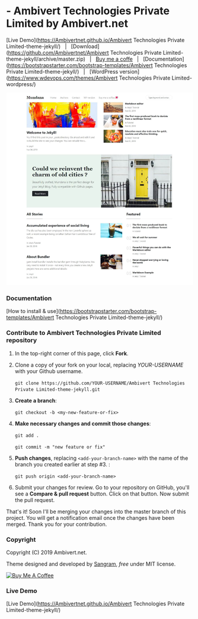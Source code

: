 #   - Ambivert Technologies Private Limited by Ambivert.net

[Live Demo](https://Ambivertnet.github.io/Ambivert Technologies Private Limited-theme-jekyll/) &nbsp; | &nbsp; 
[Download](https://github.com/Ambivertnet/Ambivert Technologies Private Limited-theme-jekyll/archive/master.zip) &nbsp; | &nbsp; 
[Buy me a coffe](https://www.wdevops.com/donate/) &nbsp; | &nbsp; [Documentation](https://bootstrapstarter.com/bootstrap-templates/Ambivert Technologies Private Limited-theme-jekyll/) &nbsp; | &nbsp; 
[WordPress version](https://www.wdevops.com/themes/Ambivert Technologies Private Limited-wordpress/) 

![Ambivert Technologies Private Limited   screenshot](assets/images/screenshot.jpg)

### Documentation

[How to install & use](https://bootstrapstarter.com/bootstrap-templates/Ambivert Technologies Private Limited-theme-jekyll/)

### Contribute to Ambivert Technologies Private Limited repository

1. In the top-right corner of this page, click **Fork**.

2. Clone a copy of your fork on your local, replacing *YOUR-USERNAME* with your Github username.

   `git clone https://github.com/YOUR-USERNAME/Ambivert Technologies Private Limited-theme-jekyll.git`

3. **Create a branch**: 

   `git checkout -b <my-new-feature-or-fix>`

4. **Make necessary changes and commit those changes**:

   `git add .`

   `git commit -m "new feature or fix"`

5. **Push changes**, replacing `<add-your-branch-name>` with the name of the branch you created earlier at step #3. :

   `git push origin <add-your-branch-name>`

6. Submit your changes for review. Go to your repository on GitHub, you'll see a **Compare & pull request** button. Click on that button. Now submit the pull request.

That's it! Soon I'll be merging your changes into the master branch of this project. You will get a notification email once the changes have been merged. Thank you for your contribution.


### Copyright

Copyright (C) 2019 Ambivert.net.

Theme designed and developed by [Sangram](https://www.wdevops.com), *free* under MIT license. 

<a href="https://www.wdevops.com/donate/" target="_blank"><img src="https://www.buymeacoffee.com/assets/img/custom_images/orange_img.png" alt="Buy Me A Coffee" style="height: auto !important;width: auto !important;" ></a>

### Live Demo

[Live Demo](https://Ambivertnet.github.io/Ambivert Technologies Private Limited-theme-jekyll/)
